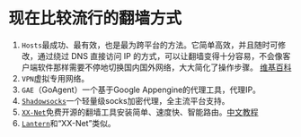 # 现在比较流行的翻墙方式

1. `Hosts`最成功、最有效，也是最为跨平台的方法。它简单高效，并且随时可修改，通过绕过 DNS 直接访问 IP 的方式，可以让翻墙变得十分容易，不会像客户端软件那样需要不停地切换国内国外网络，大大简化了操作步骤。 [维基百科](https://zh.wikipedia.org/zh-cn/Hosts%E6%96%87%E4%BB%B6)
2. `VPN`虚拟专用网络。
3. `GAE`（GoAgent）一个基于Google Appengine的代理工具，代理IP。
4. [`Shadowsocks`](https://shadowsocks.org)一个轻量级socks加密代理，全主流平台支持。
5. [`XX-Net`](https://github.com/XX-net/XX-Net)免费开源的翻墙工具安装简单、速度快、智能路由。[中文教程](https://github.com/XX-net/XX-Net/wiki/%E4%B8%AD%E6%96%87%E6%96%87%E6%A1%A3)
6. [`Lantern`](https://getlantern.org/)和“XX-Net”类似。

